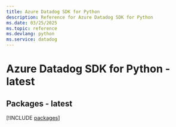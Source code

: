 ```yaml
---
title: Azure Datadog SDK for Python
description: Reference for Azure Datadog SDK for Python
ms.date: 03/25/2025
ms.topic: reference
ms.devlang: python
ms.service: datadog
---
```

# Azure Datadog SDK for Python - latest
## Packages - latest
[!INCLUDE [packages](datadog-index.md)]